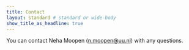 ```yaml
---
title: Contact
layout: standard # standard or wide-body
show_title_as_headline: true
---
```


You can contact Neha Moopen (n.moopen@uu.nl) with any questions.